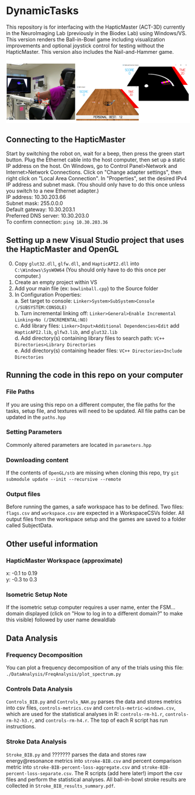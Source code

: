 # DynamicTasks
This repository is for interfacing with the HapticMaster (ACT-3D) currently in the NeuroImaging Lab (previously in the Biodex Lab) using Windows/VS. This version renders the Ball-in-Bowl game including visualization improvements and optional joystick control for testing without the HapticMaster. This version also includes the Nail-and-Hammer game.

![games](./ExperimentGames.png)

## Connecting to the HapticMaster
Start by switching the robot on, wait for a beep, then press the green start button.
Plug the Ethernet cable into the host computer, then set up a static IP address on the host. On Windows, go to Control Panel>Network and Internet>Network Connections. Click on "Change adapter settings", then right click on "Local Area Connection". In "Properties", set the desired IPv4 IP address and subnet mask. (You should only have to do this once unless you switch to a new Ethernet adapter.)  
IP address: 10.30.203.66  
Subnet mask: 255.0.0.0  
Default gateway: 10.30.203.1  
Preferred DNS server: 10.30.203.0  
To confirm connection: `ping 10.30.203.36`  

## Setting up a new Visual Studio project that uses the HapticMaster and OpenGL
0. Copy `glut32.dll`, `glfw.dll`, and `HapticAPI2.dll` into `C:\Windows\SysWOW64` (You should only have to do this once per computer.)  
1. Create an empty project within VS  
2. Add your main file (ex: `bowlinball.cpp`) to the Source folder  
3. In Configuration Properties:  
    a. Set target to console: `Linker>System>SubSystem>Console (/SUBSYSTEM:CONSOLE)`  
    b. Turn incremental linking off: `Linker>General>Enable Incremental Linking>No (/INCREMENTAL:NO)`  
    c. Add library files: `Linker>Input>Additional Dependencies>Edit` add `HapticAPI2.lib`, `glfw3.lib`, and `glut32.lib`  
    d. Add directory(s) containing library files to search path: `VC++ Directories>Library Directories`  
    e. Add directory(s) containing header files: `VC++ Directories>Include Directories`  

## Running the code in this repo on your computer

### File Paths
If you are using this repo on a different computer, the file paths for the tasks, setup file, and textures will need to be updated. All file paths can be updated in the `paths.hpp`

### Setting Parameters
Commonly altered parameters are located in `parameters.hpp`  

### Downloading content
If the contents of `OpenGL/stb` are missing when cloning this repo, try `git submodule update --init --recursive --remote`

### Output files
Before running the games, a safe workspace has to be defined. Two files: `flags.csv` and `workspace.csv` are expected in a WorkspaceCSVs folder. All output files from the workspace setup and the games are saved to a folder called SubjectData.

## Other useful information

### HapticMaster Workspace (approximate)
x: -0.1 to 0.19  
y: -0.3 to 0.3

### Isometric Setup Note
If the isometric setup computer requires a user name, enter the FSM... domain displayed (click on "How to log in to a different domain?" to make this visible) followed by user name dewaldlab


## Data Analysis

### Frequency Decomposition
You can plot a frequency decomposition of any of the trials using this file: `./DataAnalysis/FreqAnalysis/plot_spectrum.py`

### Controls Data Analysis
`Controls_BIB.py` and `Controls_NAH.py` parses the data and stores metrics into csv files, `controls-metrics.csv` and `controls-metric-windows.csv`, which are used for the statistical analyses in R: `controls-rm-h1.r`, `controls-rm-h2-h3.r`, and `controls-rm-h4.r`. The top of each R script has run instructions.

### Stroke Data Analysis
`Stroke_BIB.py` and ??????? parses the data and stores raw energy@resonance metrics into `stroke-BIB.csv` and percent comparison metric into `stroke-BIB-percent-loss-aggregate.csv` and `stroke-BIB-percent-loss-separate.csv`.
The R scripts (add here later!) import the csv files and perform the statistical analyses. All ball-in-bowl stroke results are collected in `Stroke_BIB_results_summary.pdf`.
